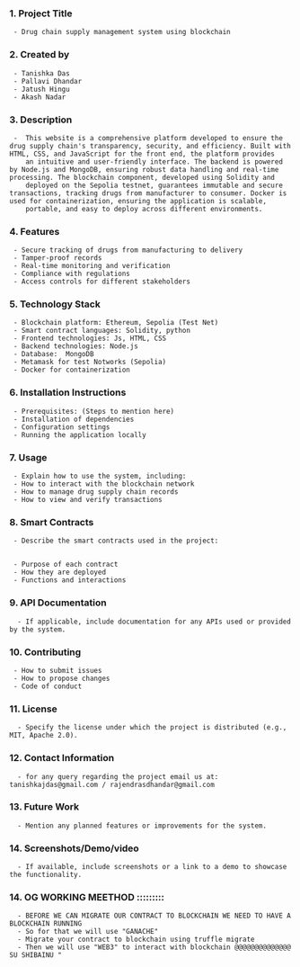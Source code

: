 ### 1. **Project Title**

     - Drug chain supply management system using blockchain

### 2. **Created by**

     - Tanishka Das
     - Pallavi Dhandar
     - Jatush Hingu
     - Akash Nadar

### 3. **Description**

     -  This website is a comprehensive platform developed to ensure the drug supply chain's transparency, security, and efficiency. Built with HTML, CSS, and JavaScript for the front end, the platform provides
        an intuitive and user-friendly interface. The backend is powered by Node.js and MongoDB, ensuring robust data handling and real-time processing. The blockchain component, developed using Solidity and
        deployed on the Sepolia testnet, guarantees immutable and secure transactions, tracking drugs from manufacturer to consumer. Docker is used for containerization, ensuring the application is scalable,
        portable, and easy to deploy across different environments.

### 4. **Features**

     - Secure tracking of drugs from manufacturing to delivery
     - Tamper-proof records
     - Real-time monitoring and verification
     - Compliance with regulations
     - Access controls for different stakeholders

### 5. **Technology Stack**

     - Blockchain platform: Ethereum, Sepolia (Test Net)
     - Smart contract languages: Solidity, python
     - Frontend technologies: Js, HTML, CSS
     - Backend technologies: Node.js
     - Database:  MongoDB
     - Metamask for test Notworks (Sepolia)
     - Docker for containerization

### 6. **Installation Instructions**

     - Prerequisites: (Steps to mention here)
     - Installation of dependencies
     - Configuration settings
     - Running the application locally

### 7. **Usage**

     - Explain how to use the system, including:
     - How to interact with the blockchain network
     - How to manage drug supply chain records
     - How to view and verify transactions

### 8. **Smart Contracts**

     - Describe the smart contracts used in the project:


     - Purpose of each contract
     - How they are deployed
     - Functions and interactions

### 9. **API Documentation**

      - If applicable, include documentation for any APIs used or provided by the system.

### 10. **Contributing**

     - How to submit issues
     - How to propose changes
     - Code of conduct

### 11. **License**

      - Specify the license under which the project is distributed (e.g., MIT, Apache 2.0).

### 12. **Contact Information**

      - for any query regarding the project email us at: tanishkajdas@gmail.com / rajendrasdhandar@gmail.com

### 13. **Future Work**

      - Mention any planned features or improvements for the system.

### 14. **Screenshots/Demo/video**

      - If available, include screenshots or a link to a demo to showcase the functionality.


### 14. **OG WORKING MEETHOD :::::::::**

      - BEFORE WE CAN MIGRATE OUR CONTRACT TO BLOCKCHAIN WE NEED TO HAVE A BLOCKCHAIN RUNNING
      - So for that we will use "GANACHE" 
      - Migrate your contract to blockchain using truffle migrate
      - Then we will use "WEB3" to interact with blockchain @@@@@@@@@@@@@@ SU SHIBAINU "
      